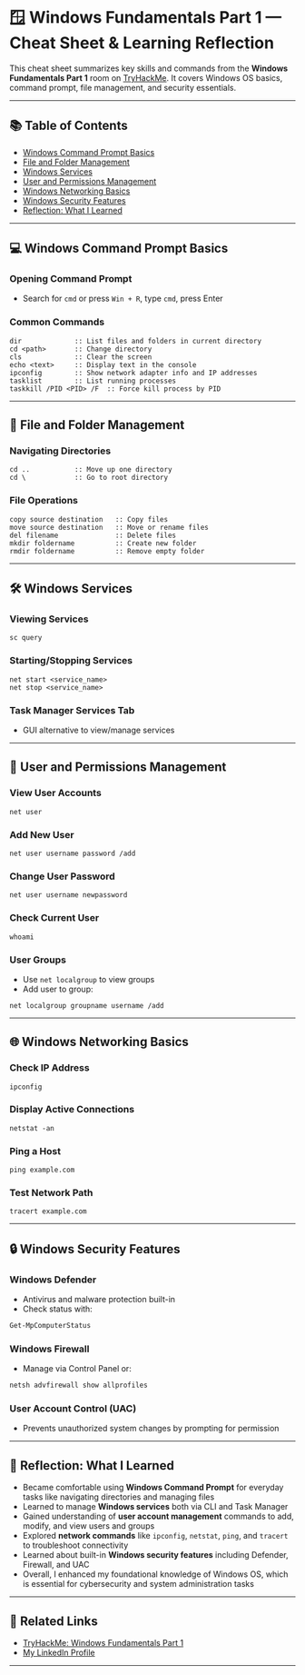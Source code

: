 # 🪟 Windows Fundamentals Part 1 — Cheat Sheet & Learning Reflection

This cheat sheet summarizes key skills and commands from the **Windows Fundamentals Part 1** room on [TryHackMe](https://tryhackme.com/). It covers Windows OS basics, command prompt, file management, and security essentials.

---

## 📚 Table of Contents

- [Windows Command Prompt Basics](#windows-command-prompt-basics)
- [File and Folder Management](#file-and-folder-management)
- [Windows Services](#windows-services)
- [User and Permissions Management](#user-and-permissions-management)
- [Windows Networking Basics](#windows-networking-basics)
- [Windows Security Features](#windows-security-features)
- [Reflection: What I Learned](#reflection-what-i-learned)

---

## 💻 Windows Command Prompt Basics

### Opening Command Prompt
- Search for `cmd` or press `Win + R`, type `cmd`, press Enter

### Common Commands
```batch
dir             :: List files and folders in current directory
cd <path>       :: Change directory
cls             :: Clear the screen
echo <text>     :: Display text in the console
ipconfig        :: Show network adapter info and IP addresses
tasklist        :: List running processes
taskkill /PID <PID> /F  :: Force kill process by PID
```

---

## 📂 File and Folder Management

### Navigating Directories
```batch
cd ..           :: Move up one directory
cd \            :: Go to root directory
```

### File Operations
```batch
copy source destination   :: Copy files
move source destination   :: Move or rename files
del filename              :: Delete files
mkdir foldername          :: Create new folder
rmdir foldername          :: Remove empty folder
```

---

## 🛠 Windows Services

### Viewing Services
```batch
sc query
```

### Starting/Stopping Services
```batch
net start <service_name>
net stop <service_name>
```

### Task Manager Services Tab
- GUI alternative to view/manage services

---

## 👥 User and Permissions Management

### View User Accounts
```batch
net user
```

### Add New User
```batch
net user username password /add
```

### Change User Password
```batch
net user username newpassword
```

### Check Current User
```batch
whoami
```

### User Groups
- Use `net localgroup` to view groups
- Add user to group:
```batch
net localgroup groupname username /add
```

---

## 🌐 Windows Networking Basics

### Check IP Address
```batch
ipconfig
```

### Display Active Connections
```batch
netstat -an
```

### Ping a Host
```batch
ping example.com
```

### Test Network Path
```batch
tracert example.com
```

---

## 🔒 Windows Security Features

### Windows Defender
- Antivirus and malware protection built-in  
- Check status with:
```powershell
Get-MpComputerStatus
```

### Windows Firewall
- Manage via Control Panel or:
```powershell
netsh advfirewall show allprofiles
```

### User Account Control (UAC)
- Prevents unauthorized system changes by prompting for permission

---

## 🧠 Reflection: What I Learned

- Became comfortable using **Windows Command Prompt** for everyday tasks like navigating directories and managing files  
- Learned to manage **Windows services** both via CLI and Task Manager  
- Gained understanding of **user account management** commands to add, modify, and view users and groups  
- Explored **network commands** like `ipconfig`, `netstat`, `ping`, and `tracert` to troubleshoot connectivity  
- Learned about built-in **Windows security features** including Defender, Firewall, and UAC  
- Overall, I enhanced my foundational knowledge of Windows OS, which is essential for cybersecurity and system administration tasks

---

## 🔗 Related Links

- [TryHackMe: Windows Fundamentals Part 1](https://tryhackme.com/)
- [My LinkedIn Profile](https://www.linkedin.com/in/your-profile) <!-- Replace with your actual link -->

---
